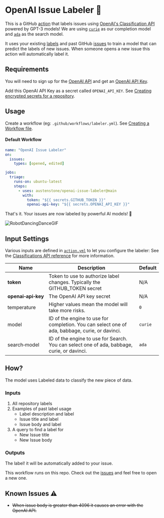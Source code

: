 # OpenAI Issue Labeler 🤖

This is a GitHub [action](https://docs.github.com/en/actions) that labels issues using [OpenAI's Classification API](https://beta.openai.com/docs/guides/classifications) powered by GPT-3 models! We are using [`curie`](https://beta.openai.com/docs/engines/curie) as our completion model and [`ada`](https://beta.openai.com/docs/engines/ada) as the search model.

It uses your existing [labels](https://docs.github.com/en/issues/using-labels-and-milestones-to-track-work/managing-labels) and past GitHub [issues](https://docs.github.com/en/issues) to train a model that can predict the labels of new issues. When someone opens a new issue this action will automatically label it.

## Requirements
You will need to sign up for the [OpenAI API](https://openai.com/api/) and get an [OpenAI API Key](https://beta.openai.com/account/api-keys).

Add this OpenAI API Key as a secret called `OPENAI_API_KEY`. See [Creating encrypted secrets for a repository](https://docs.github.com/en/actions/security-guides/encrypted-secrets#creating-encrypted-secrets-for-a-repository).

## Usage
Create a workflow (eg: `.github/workflows/labeler.yml`). See [Creating a Workflow file](https://help.github.com/en/articles/configuring-a-workflow#creating-a-workflow-file).

#### Default Workflow
```yml
name: "OpenAI Issue Labeler"
on:
  issues:
    types: [opened, edited]

jobs:
  triage:
    runs-on: ubuntu-latest
    steps:
      - uses: austenstone/openai-issue-labeler@main
        with:
          token: "${{ secrets.GITHUB_TOKEN }}"
          openai-api-key: "${{ secrets.OPENAI_API_KEY }}"
```
That's it. Your issues are now labeled by powerful AI models! 🧠

![RobotDancingDanceGIF](https://user-images.githubusercontent.com/22425467/151486237-5a416561-c2e9-4c61-ad56-12d77fca0206.gif)

## Input Settings
Various inputs are defined in [`action.yml`](action.yml) to let you configure the labeler:
See the [Classifications API reference](https://beta.openai.com/docs/api-reference/classifications) for more information.

| Name | Description | Default |
| --- | - | - |
| **token** | Token to use to authorize label changes. Typically the GITHUB_TOKEN secret | N/A |
| **openai&#x2011;api&#x2011;key** | The OpenAI API key secret | N/A |
| temperature | Higher values mean the model will take more risks. | `0`
| model | ID of the engine to use for completion. You can select one of ada, babbage, curie, or davinci. | `curie`
| search&#x2011;model | ID of the engine to use for Search. You can select one of ada, babbage, curie, or davinci. | `ada`

## How?
The model uses Labeled data to classify the new piece of data.

### Inputs
1. All repository labels
3. Examples of past label usage
    - Label description and label
    - Issue title and label
    - Issue body and label
4. A query to find a label for
    - New Issue title
    - New Issue body

### Outputs
The label! it will be automatically added to your issue.

This workflow runs on this repo. Check out the [issues](https://github.com/austenstone/openai-issue-labeler/issues) and feel free to open a new one.

## Known Issues ⚠️
- ~~When issue body is greater than 4096 it causes an error with the OpenAI API.~~
